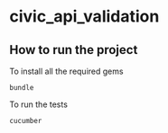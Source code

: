 # civic_api_validation

## How to run the project
To install all the required gems
```
bundle
```
To run the tests
```
cucumber
```